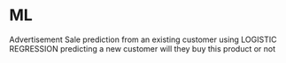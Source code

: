 # ML

Advertisement Sale prediction from an existing customer using LOGISTIC REGRESSION
predicting a new customer will they buy this product or not
